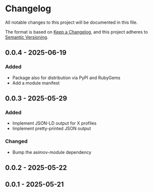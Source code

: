 # Changelog

All notable changes to this project will be documented in this file.

The format is based on [Keep a Changelog](https://keepachangelog.com/en/1.0.0/),
and this project adheres to [Semantic Versioning](https://semver.org/spec/v2.0.0.html).

## 0.0.4 - 2025-06-19
### Added
- Package also for distribution via PyPI and RubyGems
- Add a module manifest

## 0.0.3 - 2025-05-29
### Added
- Implement JSON-LD output for X profiles
- Implement pretty-printed JSON output
### Changed
- Bump the asimov-module dependency

## 0.0.2 - 2025-05-22

## 0.0.1 - 2025-05-21
